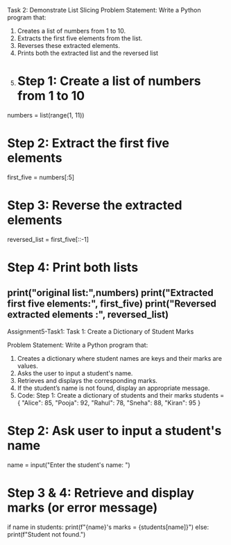 Task 2: Demonstrate List Slicing 
Problem Statement: Write a Python program that:
1.   Creates a list of numbers from 1 to 10.
2.   Extracts the first five elements from the list.
3.   Reverses these extracted elements.
4.   Prints both the extracted list and the reversed list
5.   # Step 1: Create a list of numbers from 1 to 10
numbers = list(range(1, 11))

# Step 2: Extract the first five elements
first_five = numbers[:5]

# Step 3: Reverse the extracted elements
reversed_list = first_five[::-1]

# Step 4: Print both lists
print("original list:",numbers)
print("Extracted first five elements:", first_five)
print("Reversed extracted elements :", reversed_list)
-------------------------------------------------------------------------------------------------------------------------------------------
Assignment5-Task1:
Task 1: Create a Dictionary of Student Marks

Problem Statement: Write a Python program that:
1.   Creates a dictionary where student names are keys and their marks are values.
2.   Asks the user to input a student's name.
3.   Retrieves and displays the corresponding marks.
4.   If the student’s name is not found, display an appropriate message.
5.   Code:
 Step 1: Create a dictionary of students and their marks
students = {
    "Alice": 85,
    "Pooja": 92,
    "Rahul": 78,
    "Sneha": 88,
    "Kiran": 95
}

# Step 2: Ask user to input a student's name
name = input("Enter the student's name: ")

# Step 3 & 4: Retrieve and display marks (or error message)
if name in students:
    print(f"{name}'s marks = {students[name]}")
else:
    print(f"Student not found.")


 


